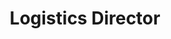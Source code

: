 ---
firstname: "Arjun"
lastname: "Subramonian"
title: "Logistics Director"
secondary: "AI/ML Lead"
group: "board"
img: "asubramonian.jpg"
github: "ArjunSubramonian"
email: "arjun.subramonian@gmail.com"
graduating_year: 2021

positions:
  - year: 2019-2020
    title: Logistics Director, NHHS Lead
---